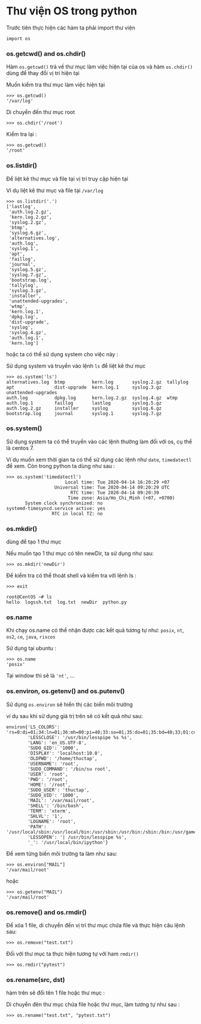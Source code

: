 # Thư viện OS trong python 

Trước tiên thực hiện các hàm ta phải import thư viện 

```
import os
```
### os.getcwd() and os.chdir()

Hàm `os.getcwd()` trả về thư mục làm việc hiện tại của os và hàm `os.chdir()` dùng để thay đổi vị trí hiện tại 

Muốn kiểm tra thư mục làm việc hiện tại 

```
>>> os.getcwd()
'/var/log'
```

Di chuyển đến thư mục root

```
>>> os.chdir('/root')
```
Kiểm tra lại :  

```
>>> os.getcwd()
'/root'
```

### os.listdir()

Để liệt kê thư mục và file tại vị trí truy cập  hiện tại

Ví dụ liệt kê thư mục và file tại `/var/log` 

```
>>> os.listdir('.')
['lastlog',
 'auth.log.2.gz',
 'kern.log.2.gz',
 'syslog.2.gz',
 'btmp',
 'syslog.6.gz',
 'alternatives.log',
 'auth.log',
 'syslog.1',
 'apt',
 'faillog',
 'journal',
 'syslog.5.gz',
 'syslog.7.gz',
 'bootstrap.log',
 'tallylog',
 'syslog.3.gz',
 'installer',
 'unattended-upgrades',
 'wtmp',
 'kern.log.1',
 'dpkg.log',
 'dist-upgrade',
 'syslog',
 'syslog.4.gz',
 'auth.log.1',
 'kern.log']
```

hoặc ta có thể sử dụng system cho việc này :

Sử dụng system và truyền vào lệnh `ls` để liệt kê thư mục 

```
>>> os.system('ls')
alternatives.log  btmp          kern.log       syslog.2.gz  tallylog
apt               dist-upgrade  kern.log.1     syslog.3.gz  unattended-upgrades
auth.log          dpkg.log      kern.log.2.gz  syslog.4.gz  wtmp
auth.log.1        faillog       lastlog        syslog.5.gz
auth.log.2.gz     installer     syslog         syslog.6.gz
bootstrap.log     journal       syslog.1       syslog.7.gz
```

### os.system()

Sử dụng system ta có thể truyền vào các lệnh thường làm đối với os, cụ thể là centos 7. 

Ví dụ muốn xem thời gian ta có thể sử dụng các lệnh như `date`, `timedatectl` để xem. Còn trong python ta dùng như sau : 

```
>>> os.system('timedatectl')
                      Local time: Tue 2020-04-14 16:20:29 +07
                  Universal time: Tue 2020-04-14 09:20:29 UTC
                        RTC time: Tue 2020-04-14 09:20:39
                       Time zone: Asia/Ho_Chi_Minh (+07, +0700)
       System clock synchronized: no
systemd-timesyncd.service active: yes
                 RTC in local TZ: no
```

### os.mkdir()

dùng để tạo 1 thư mục 

Nếu muốn tạo 1 thư mục có tên newDir, ta sử dụng như sau: 

```
>>> os.mkdir('newDir')
```

Để kiểm tra có thể thoát shell và kiểm tra với lệnh ls : 

```
>>> exit
```
```
root@CentOS ~# ls
hello  logssh.txt  log.txt  newDir  python.py
```

### os.name 
 
Khi chạy os.name có thể nhận được các kết quả tương tự như: `posix`, `nt`, `os2`, `ce`, `java`, `riscos` 

Sử dụng tại ubuntu : 

```
>>> os.name
'posix'
```

Tại window thì sẽ là `'nt'`, ...

### os.environ, os.getenv() and os.putenv()

Sử dụng `os.environ` sẽ hiển thị các biến môi trường

ví dụ sau khi sử dụng giá trị trên sẽ có kết quả như sau: 

```
environ{'LS_COLORS': 'rs=0:di=01;34:ln=01;36:mh=00:pi=40;33:so=01;35:do=01;35:bd=40;33;01:cd=40;33;01:or=40;31;01:mi=00:su=37;41:sg=30;43:ca=30;41:tw=30;42:ow=34;42:st=37;44:ex=01;32:*.tar=01;31:*.tgz=01;31:*.arc=01;31:*.arj=01;31:*.taz=01;31:*.lha=01;31:*.lz4=01;31:*.lzh=01;31:*.lzma=01;31:*.tlz=01;31:*.txz=01;31:*.tzo=01;31:*.t7z=01;31:*.zip=01;31:*.z=01;31:*.Z=01;31:*.dz=01;31:*.gz=01;31:*.lrz=01;31:*.lz=01;31:*.lzo=01;31:*.xz=01;31:*.zst=01;31:*.tzst=01;31:*.bz2=01;31:*.bz=01;31:*.tbz=01;31:*.tbz2=01;31:*.tz=01;31:*.deb=01;31:*.rpm=01;31:*.jar=01;31:*.war=01;31:*.ear=01;31:*.sar=01;31:*.rar=01;31:*.alz=01;31:*.ace=01;31:*.zoo=01;31:*.cpio=01;31:*.7z=01;31:*.rz=01;31:*.cab=01;31:*.wim=01;31:*.swm=01;31:*.dwm=01;31:*.esd=01;31:*.jpg=01;35:*.jpeg=01;35:*.mjpg=01;35:*.mjpeg=01;35:*.gif=01;35:*.bmp=01;35:*.pbm=01;35:*.pgm=01;35:*.ppm=01;35:*.tga=01;35:*.xbm=01;35:*.xpm=01;35:*.tif=01;35:*.tiff=01;35:*.png=01;35:*.svg=01;35:*.svgz=01;35:*.mng=01;35:*.pcx=01;35:*.mov=01;35:*.mpg=01;35:*.mpeg=01;35:*.m2v=01;35:*.mkv=01;35:*.webm=01;35:*.ogm=01;35:*.mp4=01;35:*.m4v=01;35:*.mp4v=01;35:*.vob=01;35:*.qt=01;35:*.nuv=01;35:*.wmv=01;35:*.asf=01;35:*.rm=01;35:*.rmvb=01;35:*.flc=01;35:*.avi=01;35:*.fli=01;35:*.flv=01;35:*.gl=01;35:*.dl=01;35:*.xcf=01;35:*.xwd=01;35:*.yuv=01;35:*.cgm=01;35:*.emf=01;35:*.ogv=01;35:*.ogx=01;35:*.aac=00;36:*.au=00;36:*.flac=00;36:*.m4a=00;36:*.mid=00;36:*.midi=00;36:*.mka=00;36:*.mp3=00;36:*.mpc=00;36:*.ogg=00;36:*.ra=00;36:*.wav=00;36:*.oga=00;36:*.opus=00;36:*.spx=00;36:*.xspf=00;36:',
        'LESSCLOSE': '/usr/bin/lesspipe %s %s',
        'LANG': 'en_US.UTF-8',
        'SUDO_GID': '1000',
        'DISPLAY': 'localhost:10.0',
        'OLDPWD': '/home/thuctap',
        'USERNAME': 'root',
        'SUDO_COMMAND': '/bin/su root',
        'USER': 'root',
        'PWD': '/root',
        'HOME': '/root',
        'SUDO_USER': 'thuctap',
        'SUDO_UID': '1000',
        'MAIL': '/var/mail/root',
        'SHELL': '/bin/bash',
        'TERM': 'xterm',
        'SHLVL': '1',
        'LOGNAME': 'root',
        'PATH': '/usr/local/sbin:/usr/local/bin:/usr/sbin:/usr/bin:/sbin:/bin:/usr/games:/usr/local/games',
        'LESSOPEN': '| /usr/bin/lesspipe %s',
        '_': '/usr/local/bin/ipython'}

```

Để xem từng biến môi trường ta làm như sau: 

```
>>> os.environ["MAIL"]
'/var/mail/root'
```
hoặc 

```
>>> os.getenv("MAIL")
'/var/mail/root'
``` 

### os.remove() and os.rmdir()

Để xóa 1 file, di chuyển đến vị trí thư mục chứa file và thực hiện câu lệnh sau: 

```
>>> os.remove("test.txt")
```

Đối với thư mục ta thực hiện tương tự với ham `rmdir()`
```
>>> os.rmdir("pytest")
``` 

### os.rename(src, dst)

hàm trên sẽ đổi tên 1 file hoặc thư mục : 

Di chuyển đên thư mục chứa file hoặc thư mục, làm tương tự như sau :

``` 
>>> os.rename("test.txt", "pytest.txt")
```
 

